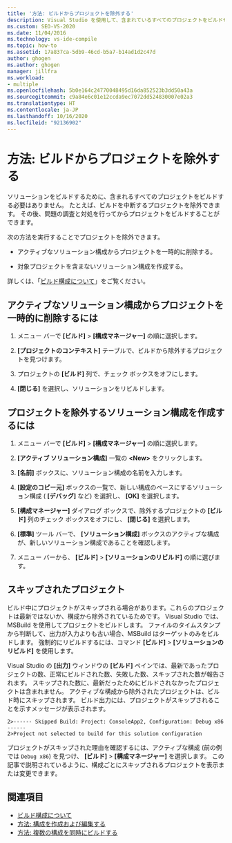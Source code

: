 ```yaml
---
title: '方法: ビルドからプロジェクトを除外する'
description: Visual Studio を使用して、含まれているすべてのプロジェクトをビルドせずにソリューションを構築する方法について説明します。
ms.custom: SEO-VS-2020
ms.date: 11/04/2016
ms.technology: vs-ide-compile
ms.topic: how-to
ms.assetid: 17a837ca-5db9-46cd-b5a7-b14ad1d2c47d
author: ghogen
ms.author: ghogen
manager: jillfra
ms.workload:
- multiple
ms.openlocfilehash: 5b0e164c24770048495d16da852523b3dd50a43a
ms.sourcegitcommit: c9a84e6c01e12ccda9ec7072dd524830007e02a3
ms.translationtype: HT
ms.contentlocale: ja-JP
ms.lasthandoff: 10/16/2020
ms.locfileid: "92136902"
---
```

# <a name="how-to-exclude-projects-from-a-build"></a>方法: ビルドからプロジェクトを除外する

ソリューションをビルドするために、含まれるすべてのプロジェクトをビルドする必要はありません。 たとえば、ビルドを中断するプロジェクトを除外できます。 その後、問題の調査と対処を行ってからプロジェクトをビルドすることができます。

次の方法を実行することでプロジェクトを除外できます。

- アクティブなソリューション構成からプロジェクトを一時的に削除する。

- 対象プロジェクトを含まないソリューション構成を作成する。

詳しくは、「[ビルド構成について](../ide/understanding-build-configurations.md)」をご覧ください。

## <a name="to-temporarily-remove-a-project-from-the-active-solution-configuration"></a>アクティブなソリューション構成からプロジェクトを一時的に削除するには

1. メニュー バーで **[ビルド]**  >  **[構成マネージャー]** の順に選択します。

2. **[プロジェクトのコンテキスト]** テーブルで、ビルドから除外するプロジェクトを見つけます。

3. プロジェクトの **[ビルド]** 列で、チェック ボックスをオフにします。

4. **[閉じる]** を選択し、ソリューションをリビルドします。

## <a name="to-create-a-solution-configuration-that-excludes-a-project"></a>プロジェクトを除外するソリューション構成を作成するには

1. メニュー バーで **[ビルド]**  >  **[構成マネージャー]** の順に選択します。

2. **[アクティブ ソリューション構成]** 一覧の **\<New>** をクリックします。

3. **[名前]** ボックスに、ソリューション構成の名前を入力します。

4. **[設定のコピー元]** ボックスの一覧で、新しい構成のベースにするソリューション構成 ( **[デバッグ]** など) を選択し、 **[OK]** を選択します。

5. **[構成マネージャー]** ダイアログ ボックスで、除外するプロジェクトの **[ビルド]** 列のチェック ボックスをオフにし、 **[閉じる]** を選択します。

6. **[標準]** ツール バーで、 **[ソリューション構成]** ボックスのアクティブな構成が、新しいソリューション構成であることを確認します。

7. メニュー バーから、 **[ビルド]**  >  **[ソリューションのリビルド]** の順に選びます。

## <a name="skipped-projects"></a>スキップされたプロジェクト

ビルド中にプロジェクトがスキップされる場合があります。これらのプロジェクトは最新ではないか、構成から除外されているためです。 Visual Studio では、MSBuild を使用してプロジェクトをビルドします。 ファイルのタイムスタンプから判断して、出力が入力よりも古い場合、MSBuild はターゲットのみをビルドします。 強制的にリビルドするには、コマンド **[ビルド]**  >  **[ソリューションのリビルド]** を使用します。

Visual Studio の **[出力]** ウィンドウの **[ビルド]** ペインでは、最新であったプロジェクトの数、正常にビルドされた数、失敗した数、スキップされた数が報告されます。 スキップされた数に、最新だったためにビルドされなかったプロジェクトは含まれません。 アクティブな構成から除外されたプロジェクトは、ビルド時にスキップされます。 ビルド出力には、プロジェクトがスキップされることを示すメッセージが表示されます。

```output
2>------ Skipped Build: Project: ConsoleApp2, Configuration: Debug x86 ------
2>Project not selected to build for this solution configuration
```

プロジェクトがスキップされた理由を確認するには、アクティブな構成 (前の例では `Debug x86`) を見つけ、 **[ビルド]**  >  **[構成マネージャー]** を選択します。 この記事で説明されているように、構成ごとにスキップされるプロジェクトを表示または変更できます。

## <a name="see-also"></a>関連項目

- [ビルド構成について](../ide/understanding-build-configurations.md)
- [方法: 構成を作成および編集する](../ide/how-to-create-and-edit-configurations.md)
- [方法: 複数の構成を同時にビルドする](../ide/how-to-build-multiple-configurations-simultaneously.md)
